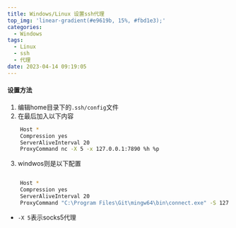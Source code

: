 ```yaml
---
title: Windows/Linux 设置ssh代理
top_img: 'linear-gradient(#e9619b, 15%, #fbd1e3);'
categories:
  - Windows
tags:
  - Linux
  - ssh
  - 代理
date: 2023-04-14 09:19:05
---
```


#### 设置方法
1. 编辑home目录下的`.ssh/config`文件
2. 在最后加入以下内容
```bash
	Host *
    Compression yes
    ServerAliveInterval 20
    ProxyCommand nc -X 5 -x 127.0.0.1:7890 %h %p
```
3. windwos则是以下配置

```bash

    Host *
    Compression yes
    ServerAliveInterval 20
    ProxyCommand "C:\Program Files\Git\mingw64\bin\connect.exe" -S 127.0.0.1:7890 %h %p
```
* `-X 5`表示socks5代理
